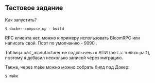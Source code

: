 Тестовое задание
----------------
Как запустить?

```
$ docker-compose up --build  
```

RPC клиента нет, можно к примеру использовать BloomRPC или написать свой. Порт по умолчанию - 9090 .

Таблица part_manufacturer не подключена к АПИ (по т.з. только part), поэтому я добавил несколько записей через миграцию.

Также, через make можно можно собрать билд под Докер:
```sh
$ make
```
